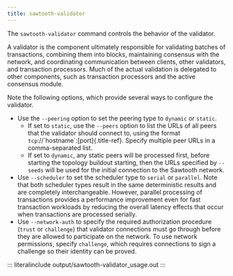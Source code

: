 ```yaml
---
title: sawtooth-validator
---
```


The `sawtooth-validator` command controls the behavior of the validator.

A validator is the component ultimately responsible for validating
batches of transactions, combining them into blocks, maintaining
consensus with the network, and coordinating communication between
clients, other validators, and transaction processors. Much of the
actual validation is delegated to other components, such as transaction
processors and the active consensus module.

Note the following options, which provide several ways to configure the
validator.

-   Use the `--peering` option to set the peering type to `dynamic` or
    `static`.
    -   If set to `static`, use the `--peers` option to list the URLs of
        all peers that the validator should connect to, using the format
        `tcp`://\`hostname\`:[port]{.title-ref}. Specify multiple peer
        URLs in a comma-separated list.
    -   If set to `dynamic`, any static peers will be processed first,
        before starting the topology buildout starting, then the URLs
        specified by `--seeds` will be used for the initial connection
        to the Sawtooth network.
-   Use `--scheduler` to set the scheduler type to `serial` or
    `parallel`. Note that both scheduler types result in the same
    deterministic results and are completely interchangeable. However,
    parallel processing of transactions provides a performance
    improvement even for fast transaction workloads by reducing the
    overall latency effects that occur when transactions are processed
    serially.
-   Use `--network-auth` to specify the required authorization procedure
    (`trust` or `challenge`) that validator connections must go through
    before they are allowed to participate on the network. To use
    network permissions, specify `challenge`, which requires connections
    to sign a challenge so their identity can be proved.

::: literalinclude
output/sawtooth-validator_usage.out
:::

